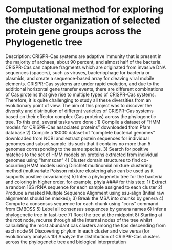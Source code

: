 # Computational method for exploring the cluster organization of selected protein gene groups across the Phylogenetic tree


Description:
CRISPR-Cas systems are adaptive immunity that is present in the majority of archaea, about 90 percent, and almost half of the bacteria. CRISPR-Cas can capture fragments which are originated from invasive DNA sequences (spacers),  such as viruses, bacteriophage for bacteria or plasmids, and create a sequence-based array for cleaving viral mobile elements. CRISPR-Cas systems are under rapid evolution, and due to the additional horizontal gene transfer events, there are different combinations of Cas proteins that give rise to multiple types of CRISPR-Cas systems. Therefore, it is quite challenging to study all these diversities from an evolutionary point of view. The aim of this project was to discover the diversity and distribution of different varieties of CRISPR-Cas systems based on their effector complex (Cas proteins) across the phylogenetic tree. To this end, several tasks were done :
    1) Compile a dataset of “HMM models for CRISPR-Cas associated proteins” downloaded from Pfam database
    2) Compile a 18000 dataset of “complete bacterial genomes” downloaded from NCBI and extract protein sequences for individual genomes and subset sample ids such that it contains no more than 5 genomes corresponding to the same species.
    3) Search for positive matches to the set of HMM models on proteins extracted from individual genomes
 using “hmmscan”
    4) Cluster domain structures to find co-occurring HMM models using Dirichlet multinomial mixture clustering method (multivariate Poisson mixture clustering also can be used as it supports positive covariances)
    5) Infer a phylogenetic tree for the bacteria and coloring in higher order, for example, phyla
        #### for this step:
                  1) Extract a random 16S rRNA sequence for each sample assigned to each cluster
                  2) Produce a masked Multiple Sequence Alignment using ssu-align (Initial raw alignments should be masked);
                  3) Break the MSA into chunks by genera 
                  4) Compute a consensus sequence for each chunk using "cons" command from EMBOSS 
                  5) Lebel all consensus sequences by genera names
                  6) Infer a phylogenetic tree in fast-tree
                  7) Root the tree at the midpoint
                  8) Starting at the root node, recurse through all the internal nodes of the tree whilst calculating the most abundant cas clusters among the tips descending from each node
                  9) Discovering phylum in each cluster and vice versa (for evolutionary analysis
                  10) Analyze the distribution of CRISPR-Cas clusters across the phylogenetic tree and biological interpretation

